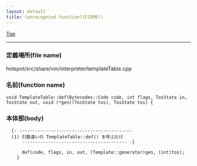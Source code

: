 ```yaml
---
layout: default
title: (unrecognied function)(FIXME!)
---
```

[Top](../index.html)

--- 
### 定義場所(file name)
hotspot/src/share/vm/interpreter/templateTable.cpp

### 名前(function name)
```
void TemplateTable::def(Bytecodes::Code code, int flags, TosState in, TosState out, void (*gen)(TosState tos), TosState tos) {
```

### 本体部(body)
```
  {- -------------------------------------------
  (1) 引数違いの TemplateTable::def() を呼ぶだけ
      ---------------------------------------- -}

	  def(code, flags, in, out, (Template::generator)gen, (int)tos);
	}
	
```


